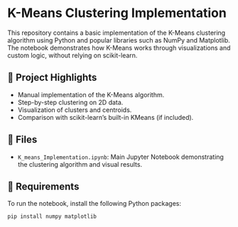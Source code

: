 # K-Means Clustering Implementation

This repository contains a basic implementation of the K-Means clustering algorithm using Python and popular libraries such as NumPy and Matplotlib. The notebook demonstrates how K-Means works through visualizations and custom logic, without relying on scikit-learn.

## 🧠 Project Highlights

- Manual implementation of the K-Means algorithm.
- Step-by-step clustering on 2D data.
- Visualization of clusters and centroids.
- Comparison with scikit-learn’s built-in KMeans (if included).

## 📁 Files

- `K_means_Implementation.ipynb`: Main Jupyter Notebook demonstrating the clustering algorithm and visual results.

## 🔧 Requirements

To run the notebook, install the following Python packages:

```bash
pip install numpy matplotlib
